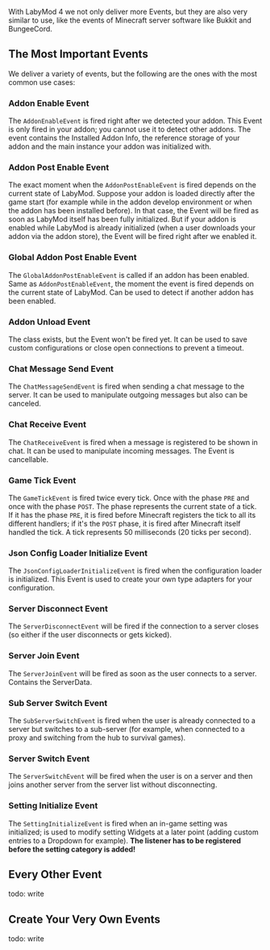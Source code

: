 With LabyMod 4 we not only deliver more Events, but they are also very similar to use, like the events of Minecraft server software like Bukkit and BungeeCord.

## The Most Important Events

We deliver a variety of events, but the following are the ones with the most common use cases:

### Addon Enable Event

The `AddonEnableEvent` is fired right after we detected your addon. This Event is only fired in your addon; you cannot use it to detect other addons. The event contains the Installed Addon Info, the reference storage of your addon and the main instance your addon was initialized with.

### Addon Post Enable Event

The exact moment when the `AddonPostEnableEvent` is fired depends on the current state of LabyMod. Suppose your addon is loaded directly after the game start (for example while in the addon develop environment or when the addon has been installed before). In that case, the Event will be fired as soon as LabyMod itself has been fully initialized. But if your addon is enabled while LabyMod is already initialized (when a user downloads your addon via the addon store), the Event will be fired right after we enabled it.
 
### Global Addon Post Enable Event

The `GlobalAddonPostEnableEvent` is called if an addon has been enabled. Same as `AddonPostEnableEvent`, the moment the event is fired depends on the current state of LabyMod. Can be used to detect if another addon has been enabled.

### Addon Unload Event

The class exists, but the Event won't be fired yet. It can be used to save custom configurations or close open connections to prevent a timeout.

### Chat Message Send Event

The `ChatMessageSendEvent` is fired when sending a chat message to the server. It can be used to manipulate outgoing messages but also can be canceled. 

### Chat Receive Event

The `ChatReceiveEvent` is fired when a message is registered to be shown in chat. It can be used to manipulate incoming messages. The Event is cancellable.

### Game Tick Event

The `GameTickEvent` is fired twice every tick. Once with the phase `PRE` and once with the phase `POST`. The phase represents the current state of a tick. If it has the phase `PRE`, it is fired before Minecraft registers the tick to all its different handlers; if it's the `POST` phase, it is fired after Minecraft itself handled the tick. A tick represents 50 milliseconds (20 ticks per second).

### Json Config Loader Initialize Event

The `JsonConfigLoaderInitializeEvent` is fired when the configuration loader is initialized. This Event is used to create your own type adapters for your configuration.

### Server Disconnect Event

The `ServerDisconnectEvent` will be fired if the connection to a server closes (so either if the user disconnects or gets kicked).

### Server Join Event

The `ServerJoinEvent` will be fired as soon as the user connects to a server. Contains the ServerData.

### Sub Server Switch Event

The `SubServerSwitchEvent` is fired when the user is already connected to a server but switches to a sub-server (for example, when connected to a proxy and switching from the hub to survival games).

### Server Switch Event

The `ServerSwitchEvent` will be fired when the user is on a server and then joins another server from the server list without disconnecting.

### Setting Initialize Event

The `SettingInitializeEvent` is fired when an in-game setting was initialized; is used to modify setting Widgets at a later point (adding custom entries to a Dropdown for example). 
**The listener has to be registered before the setting category is added!**

## Every Other Event

todo: write

## Create Your Very Own Events

todo: write